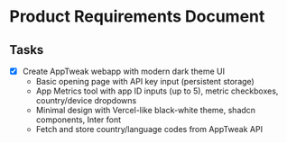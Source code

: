 # Product Requirements Document

## Tasks

- [x] Create AppTweak webapp with modern dark theme UI
  - Basic opening page with API key input (persistent storage)
  - App Metrics tool with app ID inputs (up to 5), metric checkboxes, country/device dropdowns
  - Minimal design with Vercel-like black-white theme, shadcn components, Inter font
  - Fetch and store country/language codes from AppTweak API
